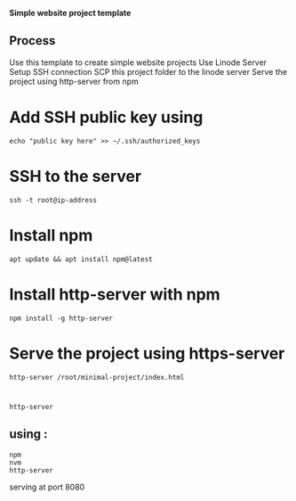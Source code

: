 **Simple website project template**


## Process

Use this template to create simple website projects
Use Linode Server
Setup SSH connection
SCP this project folder to the linode server
Serve the project using http-server from npm


# Add SSH public key using 
```
echo "public key here" >> ~/.ssh/authorized_keys
```

# SSH to the server
```
ssh -t root@ip-address
```

# Install npm
```
apt update && apt install npm@latest
```

# Install http-server with npm
```
npm install -g http-server
```

# Serve the project using https-server
```
http-server /root/minimal-project/index.html
```



# 
```
http-server
```

## using :
    npm
    nvm
    http-server

serving at port 8080


